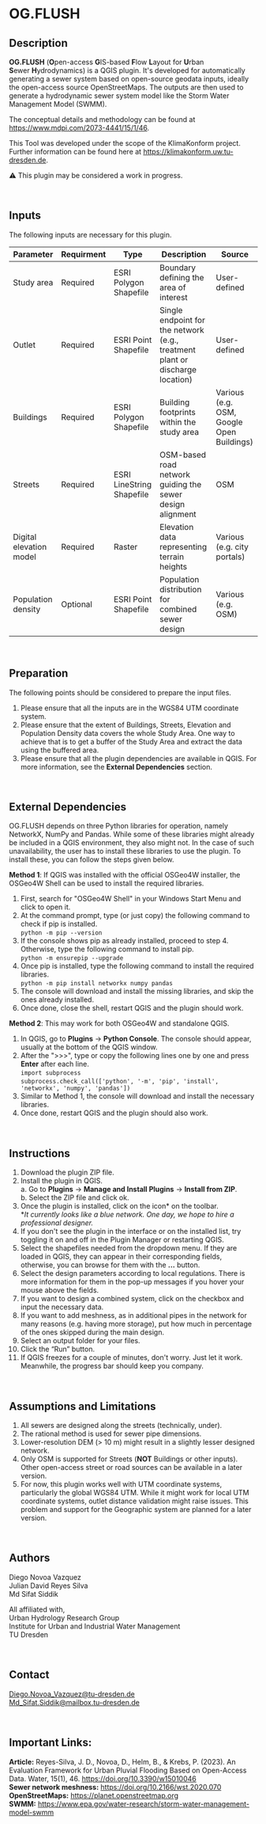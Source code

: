 # **OG.FLUSH**

## Description
**OG.FLUSH** (**O**pen-access **G**IS-based **F**low **L**ayout for **U**rban **S**ewer **H**ydrodynamics) is a QGIS plugin. It's developed for automatically generating a sewer system based on open-source geodata inputs, ideally the open-access source OpenStreetMaps. The outputs are then used to generate a hydrodynamic sewer system model like the Storm Water Management Model (SWMM).

The conceptual details and methodology can be found at https://www.mdpi.com/2073-4441/15/1/46.

This Tool was developed under the scope of the KlimaKonform project. Further information can be found here at https://klimakonform.uw.tu-dresden.de.

⚠️ This plugin may be considered a work in progress.


<br>

## Inputs
The following inputs are necessary for this plugin.


| Parameter | Requirment | Type | Description | Source |
| --- | --- | --- | --- | --- |
| Study area | Required | ESRI Polygon Shapefile | Boundary defining the area of interest | User-defined |
| Outlet | Required | ESRI Point Shapefile | Single endpoint for the network (e.g., treatment plant or discharge location) | User-defined |
| Buildings | Required | ESRI Polygon Shapefile | Building footprints within the study area | Various (e.g. OSM, Google Open Buildings) |
| Streets | Required | ESRI LineString Shapefile | OSM-based road network guiding the sewer design alignment | OSM |
| Digital elevation model | Required | Raster | Elevation data representing terrain heights | Various (e.g. city portals) |
| Population density | Optional | ESRI Point Shapefile | Population distribution for combined sewer design | Various (e.g. OSM) |


<br>

## Preparation
The following points should be considered to prepare the input files.
1.	Please ensure that all the inputs are in the WGS84 UTM coordinate system.
2.	Please ensure that the extent of Buildings, Streets, Elevation and Population Density data covers the whole Study Area. One way to achieve that is to get a buffer of the Study Area and extract the data using the buffered area.
3.	Please ensure that all the plugin dependencies are available in QGIS. For more information, see the **External Dependencies** section.


<br>

## External Dependencies
OG.FLUSH depends on three Python libraries for operation, namely NetworkX, NumPy and Pandas. While some of these libraries might already be included in a QGIS environment, they also might not. In the case of such unavailability, the user has to install these libraries to use the plugin. To install these, you can follow the steps given below.

**Method 1**: If QGIS was installed with the official OSGeo4W installer, the OSGeo4W Shell can be used to install the required libraries.  
1.  First, search for "OSGeo4W Shell" in your Windows Start Menu and click to open it.  
2.  At the command prompt, type (or just copy) the following command to check if pip is installed.  
    `python -m pip --version`  
3.  If the console shows pip as already installed, proceed to step 4. Otherwise, type the following command to install pip.  
    `python -m ensurepip --upgrade`  
4.  Once pip is installed, type the following command to install the required libraries.  
    `python -m pip install networkx numpy pandas`  
5.  The console will download and install the missing libraries, and skip the ones already installed.  
6.  Once done, close the shell, restart QGIS and the plugin should work.  

**Method 2**: This may work for both OSGeo4W and standalone QGIS.  
1.  In QGIS, go to **Plugins** → **Python Console**. The console should appear, usually at the bottom of the QGIS window.  
2.  After the ">>>", type or copy the following lines one by one and press **Enter** after each line.  
    `import subprocess`  
    `subprocess.check_call(['python', '-m', 'pip', 'install', 'networkx', 'numpy', 'pandas'])`  
3.  Similar to Method 1, the console will download and install the necessary libraries.  
4.  Once done, restart QGIS and the plugin should also work.


<br>

## Instructions
1.	Download the plugin ZIP file.  
2.	Install the plugin in QGIS.  
  a.	Go to **Plugins** → **Manage and Install Plugins** → **Install from ZIP**.  
  b.	Select the ZIP file and click ok.  
3.	Once the plugin is installed, click on the icon* on the toolbar.  
    **It currently looks like a blue network. One day, we hope to hire a professional designer.*  
4.	If you don't see the plugin in the interface or on the installed list, try toggling it on and off in the Plugin Manager or restarting QGIS.
5.	Select the shapefiles needed from the dropdown menu. If they are loaded in QGIS, they can appear in their corresponding fields, otherwise, you can browse for them with the **…** button.  
6.	Select the design parameters according to local regulations. There is more information for them in the pop-up messages if you hover your mouse above the fields.  
7.	If you want to design a combined system, click on the checkbox and input the necessary data.  
8.	If you want to add meshness, as in additional pipes in the network for many reasons (e.g. having more storage), put how much in percentage of the ones skipped during the main design.  
9.	Select an output folder for your files.  
10.	Click the “Run” button.  
11.	If QGIS freezes for a couple of minutes, don't worry. Just let it work. Meanwhile, the progress bar should keep you company.  


<br>

## Assumptions and Limitations
1.	All sewers are designed along the streets (technically, under).
2.	The rational method is used for sewer pipe dimensions.
3.	Lower-resolution DEM (> 10 m) might result in a slightly lesser designed network.
4.	Only OSM is supported for Streets (**NOT** Buildings or other inputs). Other open-access street or road sources can be available in a later version.
5.	For now, this plugin works well with UTM coordinate systems, particularly the global WGS84 UTM. While it might work for local UTM coordinate systems, outlet distance validation might raise issues. This problem and support for the Geographic system are planned for a later version.


<br>

## Authors
Diego Novoa Vazquez  
Julian David Reyes Silva  
Md Sifat Siddik  
  
All affiliated with,  
Urban Hydrology Research Group  
Institute for Urban and Industrial Water Management  
TU Dresden  


<br>

## Contact
Diego.Novoa_Vazquez@tu-dresden.de  
Md_Sifat.Siddik@mailbox.tu-dresden.de  


<br>

## Important Links:
**Article:** Reyes-Silva, J. D., Novoa, D., Helm, B., & Krebs, P. (2023). An Evaluation Framework for Urban Pluvial Flooding Based on Open-Access Data. Water, 15(1), 46. https://doi.org/10.3390/w15010046  
**Sewer network meshness:** https://doi.org/10.2166/wst.2020.070  
**OpenStreetMaps:** https://planet.openstreetmap.org  
**SWMM:** https://www.epa.gov/water-research/storm-water-management-model-swmm

